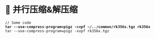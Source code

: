 # 🐢 并行压缩&解压缩

<pre class="language-sh"><code class="lang-sh">// Some code
<strong>tar --use-compress-program=pigz -cvpf ~/../common/rk356x.tgz rk356x
</strong>tar --use-compress-program=pigz -xvpf rk356x.tgz

</code></pre>
